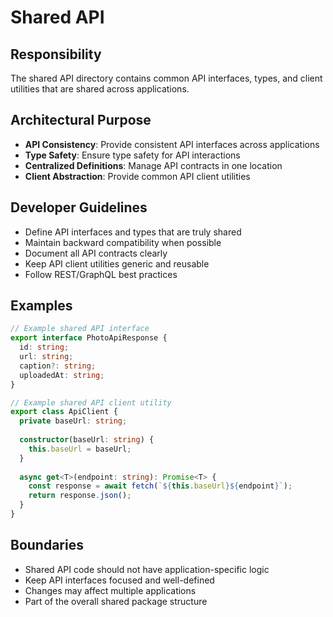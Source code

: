 # Shared API

## Responsibility
The shared API directory contains common API interfaces, types, and client utilities that are shared across applications.

## Architectural Purpose
- **API Consistency**: Provide consistent API interfaces across applications
- **Type Safety**: Ensure type safety for API interactions
- **Centralized Definitions**: Manage API contracts in one location
- **Client Abstraction**: Provide common API client utilities

## Developer Guidelines
- Define API interfaces and types that are truly shared
- Maintain backward compatibility when possible
- Document all API contracts clearly
- Keep API client utilities generic and reusable
- Follow REST/GraphQL best practices

## Examples
```typescript
// Example shared API interface
export interface PhotoApiResponse {
  id: string;
  url: string;
  caption?: string;
  uploadedAt: string;
}

// Example shared API client utility
export class ApiClient {
  private baseUrl: string;
  
  constructor(baseUrl: string) {
    this.baseUrl = baseUrl;
  }
  
  async get<T>(endpoint: string): Promise<T> {
    const response = await fetch(`${this.baseUrl}${endpoint}`);
    return response.json();
  }
}
```

## Boundaries
- Shared API code should not have application-specific logic
- Keep API interfaces focused and well-defined
- Changes may affect multiple applications
- Part of the overall shared package structure